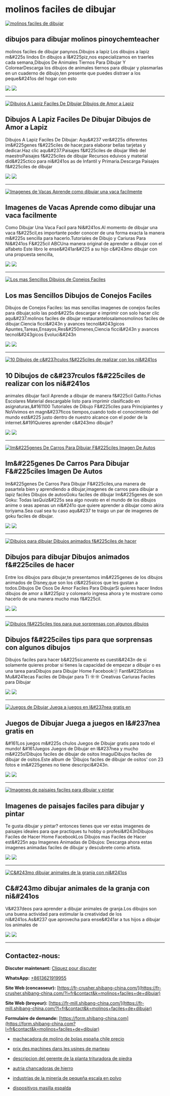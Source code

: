 # molinos faciles de dibujar

<a href="https://swt.shibang-china.com/?l=fr&img&k=molinos+faciles+de+dibujar" target="_blank">![molinos faciles de dibujar](http://static.shibang-china.com/all-800x300/695.jpg)</a>

## dibujos para dibujar molinos pinoychemteacher
molinos faciles de dibujar panynos.Dibujos a lapiz Los dibujos a lapiz m&#225s lindos En dibujos a l&#225piz,nos especializamos en traerles cada semana,Dibujos De Animales Tiernos Para Dibujar Y ColorearDescarga los dibujos de animales tiernos para dibujar y plasmarlas en un cuaderno de dibujo,ten presente que puedes distraer a los peque&#241os del hogar con esto


<a href="https://whatsapp.shibangsoft.com/WhatsApp.php" target="_blank" title="WhatsApp">![](http://static.shibang-china.com/icon/whatsapp.png)</a> <a href="https://swt.shibang-china.com/?l=fr&icon&k=molinos+faciles+de+dibujar" target="_blank">![](http://static.shibang-china.com/icon/chat-fr.png)</a>

---

<a href="https://swt.shibang-china.com/?l=fr&img&k=molinos+faciles+de+dibujar" target="_blank">![Dibujos A Lapiz Faciles De Dibujar Dibujos de Amor a Lapiz](http://static.shibang-china.com/all-800x300/37.jpg)</a>

## Dibujos A Lapiz Faciles De Dibujar Dibujos de Amor a Lapiz
Dibujos A Lapiz Faciles De Dibujar: Aqu&#237 ver&#225s diferentes im&#225genes f&#225ciles de hacer,para elaborar bellas tarjetas y dedicar.Haz clic aqu&#237.Paisajes f&#225ciles de dibujar Web del maestroPaisajes f&#225ciles de dibujar Recursos eduivos y material did&#225ctico para ni&#241os as de Infantil y Primaria.Descarga Paisajes f&#225ciles de dibujar


<a href="https://whatsapp.shibangsoft.com/WhatsApp.php" target="_blank" title="WhatsApp">![](http://static.shibang-china.com/icon/whatsapp.png)</a> <a href="https://swt.shibang-china.com/?l=fr&icon&k=molinos+faciles+de+dibujar" target="_blank">![](http://static.shibang-china.com/icon/chat-fr.png)</a>

---

<a href="https://swt.shibang-china.com/?l=fr&img&k=molinos+faciles+de+dibujar" target="_blank">![Imagenes de Vacas Aprende como dibujar una vaca facilmente](http://static.shibang-china.com/all-800x300/1259.jpg)</a>

## Imagenes de Vacas Aprende como dibujar una vaca facilmente
Como Dibujar Una Vaca Facil para Ni&#241os.Al momento de dibujar una vaca f&#225cil,es importante poder conocer de una forma exacta la manera m&#225s sencilla para hacerlo.Tutoriales de Dibujo y Cariuras Para Ni&#241os F&#225cil ABCUna manera original de aprender a dibujar con el alfabeto Este libro le ense&#241ar&#225 a su hijo c&#243mo dibujar con una propuesta sencilla,


<a href="https://whatsapp.shibangsoft.com/WhatsApp.php" target="_blank" title="WhatsApp">![](http://static.shibang-china.com/icon/whatsapp.png)</a> <a href="https://swt.shibang-china.com/?l=fr&icon&k=molinos+faciles+de+dibujar" target="_blank">![](http://static.shibang-china.com/icon/chat-fr.png)</a>

---

<a href="https://swt.shibang-china.com/?l=fr&img&k=molinos+faciles+de+dibujar" target="_blank">![Los mas Sencillos Dibujos de Conejos Faciles](http://static.shibang-china.com/all-800x300/272.jpg)</a>

## Los mas Sencillos Dibujos de Conejos Faciles
Dibujos de Conejos Faciles: las mas sencillas imagenes de conejos faciles para dibujar,solo las podr&#225s descargar e imprimir con solo hacer clic aqu&#237.molinos faciles de dibujar restaurantelosalamosmolinos faciles de dibujar.Ciencia ficci&#243n y avances tecnol&#243gicos Apuntes,Tareas,Ensayos,Res&#250menes,Ciencia ficci&#243n y avances tecnol&#243gicos Evoluci&#243n


<a href="https://whatsapp.shibangsoft.com/WhatsApp.php" target="_blank" title="WhatsApp">![](http://static.shibang-china.com/icon/whatsapp.png)</a> <a href="https://swt.shibang-china.com/?l=fr&icon&k=molinos+faciles+de+dibujar" target="_blank">![](http://static.shibang-china.com/icon/chat-fr.png)</a>

---

<a href="https://swt.shibang-china.com/?l=fr&img&k=molinos+faciles+de+dibujar" target="_blank">![10 Dibujos de c&#237rculos f&#225ciles de realizar con los ni&#241os](http://static.shibang-china.com/all-800x300/937.jpg)</a>

## 10 Dibujos de c&#237rculos f&#225ciles de realizar con los ni&#241os
animales dibujar facil Aprende a dibujar de manera f&#225cil Gatito.Fichas Escolares Material descargable listo para imprimir clasificado en asignaturas,&#161100 Tutoriales de Dibujo F&#225ciles para Principiantes y NoVivimos en magn&#237ficos tiempos,cuando todo el conocimiento del mundo est&#225 justo dentro de nuestro alcance con el poder de la internet.&#191Quieres aprender c&#243mo dibujar?


<a href="https://whatsapp.shibangsoft.com/WhatsApp.php" target="_blank" title="WhatsApp">![](http://static.shibang-china.com/icon/whatsapp.png)</a> <a href="https://swt.shibang-china.com/?l=fr&icon&k=molinos+faciles+de+dibujar" target="_blank">![](http://static.shibang-china.com/icon/chat-fr.png)</a>

---

<a href="https://swt.shibang-china.com/?l=fr&img&k=molinos+faciles+de+dibujar" target="_blank">![Im&#225genes De Carros Para Dibujar F&#225ciles Imagen De Autos](http://static.shibang-china.com/all-800x300/1444.jpg)</a>

## Im&#225genes De Carros Para Dibujar F&#225ciles Imagen De Autos
Im&#225genes De Carros Para Dibujar F&#225ciles,una manera de pasartela bien y aprendiendo a dibujar,imagenes de carros para dibujar a lapiz faciles Dibujos de autosGoku faciles de dibujar Im&#225genes de son Goku: Todas lasQuiz&#225s sea algo novato en el mundo de los dibujos anime o seas apenas un ni&#241o que quiere aprender a dibujar como akira toriyama.Sea cual sea tu caso aqu&#237 te traigo un par de imagenes de goku faciles de dibujar.


<a href="https://whatsapp.shibangsoft.com/WhatsApp.php" target="_blank" title="WhatsApp">![](http://static.shibang-china.com/icon/whatsapp.png)</a> <a href="https://swt.shibang-china.com/?l=fr&icon&k=molinos+faciles+de+dibujar" target="_blank">![](http://static.shibang-china.com/icon/chat-fr.png)</a>

---

<a href="https://swt.shibang-china.com/?l=fr&img&k=molinos+faciles+de+dibujar" target="_blank">![Dibujos para dibujar Dibujos animados f&#225ciles de hacer](http://static.shibang-china.com/all-800x300/171.jpg)</a>

## Dibujos para dibujar Dibujos animados f&#225ciles de hacer
Entre los dibujos para dibujar,te presentamos im&#225genes de los dibujos animados de Disney,que son los cl&#225sicos que les gustan a todos.Dibujos De Osos De Amor Faciles Para DibujarSi quieres hacer lindos dibujos de amor a l&#225piz y colorearlo ingresa ahora y te mostrare como hacerlo de una manera mucho mas f&#225cil.


<a href="https://whatsapp.shibangsoft.com/WhatsApp.php" target="_blank" title="WhatsApp">![](http://static.shibang-china.com/icon/whatsapp.png)</a> <a href="https://swt.shibang-china.com/?l=fr&icon&k=molinos+faciles+de+dibujar" target="_blank">![](http://static.shibang-china.com/icon/chat-fr.png)</a>

---

<a href="https://swt.shibang-china.com/?l=fr&img&k=molinos+faciles+de+dibujar" target="_blank">![Dibujos f&#225ciles tips para que sorprensas con algunos dibujos](http://static.shibang-china.com/all-800x300/822.jpg)</a>

## Dibujos f&#225ciles tips para que sorprensas con algunos dibujos
Dibujos faciles para hacer b&#225sicamente es cuesti&#243n de si solamente quieres probar si tienes la capacidad de empezar a dibujar o es una tarea paraDibujos para Dibujar Home Facebook㋡ Fant&#225sticas Mu&#241ecas Faciles de Dibujar para Ti ☼☼ Creativas Cariuras Faciles para Dibujar


<a href="https://whatsapp.shibangsoft.com/WhatsApp.php" target="_blank" title="WhatsApp">![](http://static.shibang-china.com/icon/whatsapp.png)</a> <a href="https://swt.shibang-china.com/?l=fr&icon&k=molinos+faciles+de+dibujar" target="_blank">![](http://static.shibang-china.com/icon/chat-fr.png)</a>

---

<a href="https://swt.shibang-china.com/?l=fr&img&k=molinos+faciles+de+dibujar" target="_blank">![Juegos de Dibujar Juega a juegos en l&#237nea gratis en](http://static.shibang-china.com/all-800x300/1374.jpg)</a>

## Juegos de Dibujar Juega a juegos en l&#237nea gratis en
&#161Los juegos m&#225s chulos Juegos de Dibujar gratis para todo el mundo! &#161Juegos Juegos de Dibujar en l&#237nea y mucho m&#225s!Dibujos faciles de dibujar de ositos ImaguiDibujos faciles de dibujar de ositos.Este album de 'Dibujos faciles de dibujar de ositos' con 23 fotos e im&#225genes no tiene descripci&#243n.


<a href="https://whatsapp.shibangsoft.com/WhatsApp.php" target="_blank" title="WhatsApp">![](http://static.shibang-china.com/icon/whatsapp.png)</a> <a href="https://swt.shibang-china.com/?l=fr&icon&k=molinos+faciles+de+dibujar" target="_blank">![](http://static.shibang-china.com/icon/chat-fr.png)</a>

---

<a href="https://swt.shibang-china.com/?l=fr&img&k=molinos+faciles+de+dibujar" target="_blank">![Imagenes de paisajes faciles para dibujar y pintar](http://static.shibang-china.com/all-800x300/943.jpg)</a>

## Imagenes de paisajes faciles para dibujar y pintar
Te gusta dibujar y pintar? entonces tienes que ver estas imagenes de paisajes ideales para que practiques tu hobby o profesi&#243nDibujos Faciles de Hacer Home FacebookLos Dibujos mas Faciles de Hacer est&#225n aqu Imagenes Animadas de Dibujos: Descarga ahora estas imagenes animadas faciles de dibujar y descubrete como artista.


<a href="https://whatsapp.shibangsoft.com/WhatsApp.php" target="_blank" title="WhatsApp">![](http://static.shibang-china.com/icon/whatsapp.png)</a> <a href="https://swt.shibang-china.com/?l=fr&icon&k=molinos+faciles+de+dibujar" target="_blank">![](http://static.shibang-china.com/icon/chat-fr.png)</a>

---

<a href="https://swt.shibang-china.com/?l=fr&img&k=molinos+faciles+de+dibujar" target="_blank">![C&#243mo dibujar animales de la granja con ni&#241os](http://static.shibang-china.com/all-800x300/1021.jpg)</a>

## C&#243mo dibujar animales de la granja con ni&#241os
V&#237deos para aprender a dibujar animales de granja.Los dibujos son una buena actividad para estimular la creatividad de los ni&#241os.As&#237 que aprovecha para ense&#241ar a tus hijos a dibujar los animales de

<a href="https://whatsapp.shibangsoft.com/WhatsApp.php" target="_blank" title="WhatsApp">![](http://static.shibang-china.com/icon/whatsapp.png)</a> <a href="https://swt.shibang-china.com/?l=fr&icon&k=molinos+faciles+de+dibujar" target="_blank">![](http://static.shibang-china.com/icon/chat-fr.png)</a>

---
## Contactez-nous:

**Discuter maintenant:** [Cliquez pour discuter](https://swt.shibang-china.com?l=fr&contact&k=molinos+faciles+de+dibujar)

**WhatsApp:**  [+8613621919955](https://whatsapp.shibangsoft.com/WhatsApp.php)

**Site Web (concasseur):** [https://fr-crusher.shibang-china.com/](https://fr-crusher.shibang-china.com/?l=fr&contact&k=molinos+faciles+de+dibujar)

**Site Web (broyeur):** [https://fr-mill.shibang-china.com/](https://fr-mill.shibang-china.com/?l=fr&contact&k=molinos+faciles+de+dibujar)

**Formulaire de demande:** [https://form.shibang-china.com](https://form.shibang-china.com?l=fr&contact&k=molinos+faciles+de+dibujar)

* [machacadora de molino de bolas españa chile precio](../64/machacadora%20de%20molino%20de%20bolas%20espa%C3%B1a%20chile%20precio.md)

* [prix des machines dans les usines de marteau](../61/prix%20des%20machines%20dans%20les%20usines%20de%20marteau.md)

* [descripcion del gerente de la planta trituradora de piedra](../64/descripcion%20del%20gerente%20de%20la%20planta%20trituradora%20de%20piedra.md)

* [autria chancadoras de hierro](../64/autria%20chancadoras%20de%20hierro.md)

* [industrias de la minería de pequeña escala en polvo](../62/industrias%20de%20la%20miner%C3%ADa%20de%20peque%C3%B1a%20escala%20en%20polvo.md)

* [dispositivos masilla espalda](../64/dispositivos%20masilla%20espalda.md)